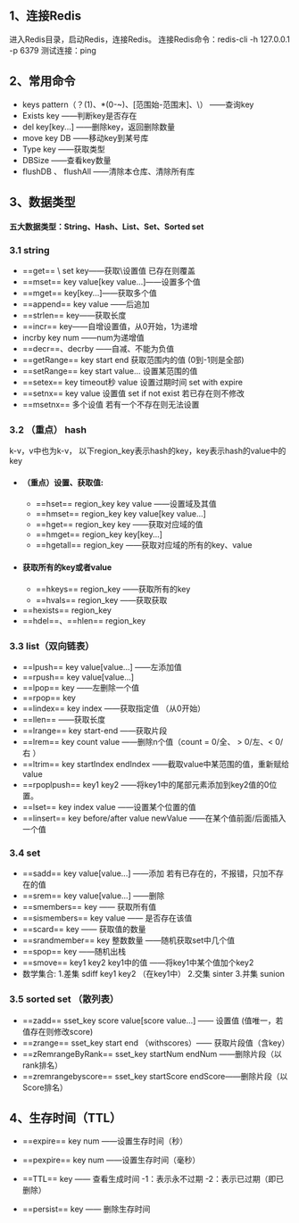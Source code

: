 ## 1、连接Redis
进入Redis目录，启动Redis，连接Redis。
连接Redis命令：redis-cli -h 127.0.0.1 -p 6379
测试连接：ping
## 2、常用命令
- keys pattern（？(1)、*(0-~)、[范围始-范围末]、\）
——查询key
- Exists key
——判断key是否存在
- del key[key...]
——删除key，返回删除数量
- move key DB
——移动key到某号库
- Type key
——获取类型
- DBSize
——查看key数量
- flushDB 、 flushAll
——清除本仓库、清除所有库 


## 3、数据类型
#### 五大数据类型：String、Hash、List、Set、Sorted set
### 3.1 string
- ==get== \ set key——获取\设置值
  已存在则覆盖
- ==mset== key value[key value...]——设置多个值
- ==mget== key[key...]——获取多个值 
- ==append== key value ——后追加
- ==strlen== key——获取长度
- ==incr== key——自增设置值，从0开始，1为递增
- incrby key num ——num为递增值
- ==decr==、decrby ——自减、不能为负值
- ==getRange== key start end 获取范围内的值 (0到-1则是全部)
- ==setRange== key start value... 设置某范围的值
- ==setex== key timeout秒 value 设置过期时间 set with expire
- ==setnx== key value 设置值 set if not exist
  若已存在则不修改
- ==msetnx== 多个设值
  若有一个不存在则无法设置

### 3.2 （重点） hash 
k-v，v中也为k-v， 
以下region_key表示hash的key，key表示hash的value中的key
- #### （重点）设置、获取值:
	- ==hset== region_key key value ——设置域及其值
	- ==hmset== region_key key value[key value...]
	- ==hget== region_key key ——获取对应域的值
	- ==hmget== region_key key[key...]
	- ==hgetall== region_key ——获取对应域的所有的key、value
- #### 获取所有的key或者value
	- ==hkeys== region_key ——获取所有的key
	- ==hvals== region_key ——获取获取
- ==hexists== region_key 
- ==hdel==、==hlen== region_key


### 3.3 list（双向链表）
- ==lpush== key value[value...] ——左添加值
- ==rpush== key value[value...]
- ==lpop== key ——左删除一个值
- ==rpop== key
- ==lindex== key index ——获取指定值 （从0开始）
- ==llen== ——获取长度
- ==lrange== key start-end ——获取片段
- ==lrem== key count value ——删除n个值（count = 0/全、 > 0/左、< 0/右 ）
- ==ltrim== key startIndex endIndex ——截取value中某范围的值，重新赋给value 
- ==rpoplpush== key1 key2 ——将key1中的尾部元素添加到key2值的0位置。 
- ==lset== key index value ——设置某个位置的值
- ==linsert== key before/after value newValue ——在某个值前面/后面插入一个值 

### 3.4 set 
- ==sadd== key value[value...] ——添加
  若有已存在的，不报错，只加不存在的值
- ==srem== key value[value...] ——删除
- ==smembers== key —— 获取所有值
- ==sismembers== key value —— 是否存在该值
- ==scard== key —— 获取值的数量 
- ==srandmember== key 整数数量 ——随机获取set中几个值
- ==spop== key ——随机出栈
- ==smove== key1 key2 key1中的值 ——将key1中某个值加个key2
- 数学集合:
1.差集 sdiff key1 key2 （在key1中）
2.交集 sinter
3.并集 sunion

### 3.5 sorted set （散列表）
- ==zadd== sset_key score value[score value...] —— 设置值
(值唯一，若值存在则修改score)
- ==zrange== sset_key start end （withscores）—— 获取片段值（含key）
- ==zRemrangeByRank== sset_key startNum endNum ——删除片段（以rank排名）
- ==zremrangebyscore== sset_key startScore endScore——删除片段（以Score排名）

## 4、生存时间（TTL）
- ==expire== key num ——设置生存时间（秒）
- ==pexpire== key num ——设置生存时间（毫秒） 
- ==TTL== key —— 查看生成时间
  -1：表示永不过期
-2：表示已过期（即已删除）

- ==persist== key —— 删除生存时间
